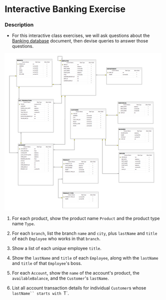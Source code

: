 # Interactive Banking Exercise

### Description
* For this interactive class exercises, we will ask questions about the [Banking database](./mariadb-banking-schema.sql) document, then devise queries to answer those questions.

<img src="banking-schema.png">

1. For each product, show the product name `Product` and the product type name `Type`.

2. For each `branch`, list the branch `name` and `city`, plus `lastName` and `title` of each `Employee` who works in that `branch`.

3. Show a list of each _unique_ employee `title`.

4. Show the `lastName` and `title` of each `Employee`, along with the `lastName` and `title` of that `Employee`'s boss.

5. For each `Account`, show the `name` of the account's product, the `availableBalance`, and the `Customer`'s `lastName`.

6. List all account transaction details for individual `Customer`s whose `lastName`` starts with `T`.